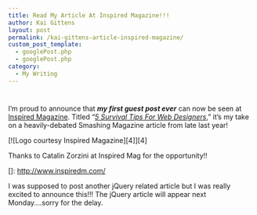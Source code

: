 ```yaml
---
title: Read My Article At Inspired Magazine!!!
author: Kai Gittens
layout: post
permalink: /kai-gittens-article-inspired-magazine/
custom_post_template:
  - googlePost.php
  - googlePost.php
category:
  - My Writing
---
```

# 

I’m proud to announce that ***my first guest post ever*** can now be seen at [Inspired Magazine][1]. Titled “*[5 Survival Tips For Web Designers][2]*,” it’s my take on a heavily-debated Smashing Magazine article from late last year!

 [1]: http://www.inspiredm.com/
 [2]: http://www.inspiredm.com/2011/01/14/5-survival-tips-for-web-designers/

[![Logo courtesy Inspired Magazine][4]][4]

Thanks to Catalin Zorzini at Inspired Mag for the opportunity!!

 []: http://www.inspiredm.com/

I was supposed to post another jQuery related article but I was really excited to announce this!!! The jQuery article will appear next Monday….sorry for the delay.